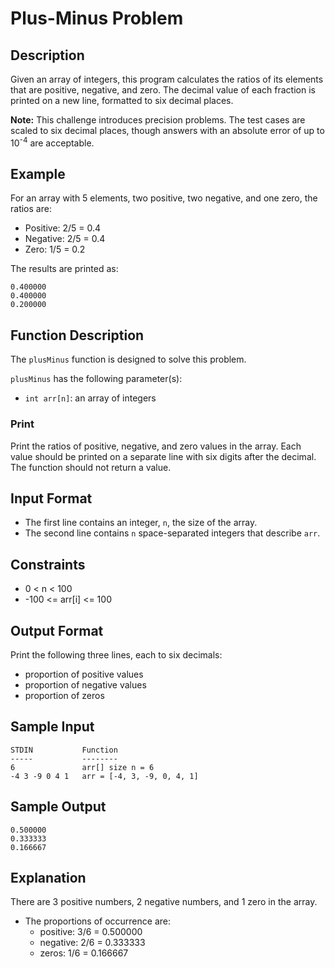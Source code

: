 # Plus-Minus Problem

## Description

Given an array of integers, this program calculates the ratios of its elements that are positive, negative, and zero. The decimal value of each fraction is printed on a new line, formatted to six decimal places.

**Note:** This challenge introduces precision problems. The test cases are scaled to six decimal places, though answers with an absolute error of up to 10<sup>-4</sup> are acceptable.

## Example

For an array with 5 elements, two positive, two negative, and one zero, the ratios are:

-   Positive: 2/5 = 0.4
-   Negative: 2/5 = 0.4
-   Zero: 1/5 = 0.2

The results are printed as:
```
0.400000
0.400000
0.200000
```
## Function Description

The `plusMinus` function is designed to solve this problem.

`plusMinus` has the following parameter(s):

-   `int arr[n]`: an array of integers

### Print

Print the ratios of positive, negative, and zero values in the array. Each value should be printed on a separate line with six digits after the decimal. The function should not return a value.

## Input Format

-   The first line contains an integer, `n`, the size of the array.
-   The second line contains `n` space-separated integers that describe `arr`.

## Constraints

-   0 < n < 100
- -100 <= arr[i] <= 100

## Output Format

Print the following three lines, each to six decimals:

-   proportion of positive values
-   proportion of negative values
-   proportion of zeros

## Sample Input
```
STDIN           Function
-----           --------
6               arr[] size n = 6
-4 3 -9 0 4 1   arr = [-4, 3, -9, 0, 4, 1]
```
## Sample Output
```
0.500000
0.333333
0.166667
```
## Explanation

There are 3 positive numbers, 2 negative numbers, and 1 zero in the array.

-   The proportions of occurrence are:
    -   positive: 3/6 = 0.500000
    -   negative: 2/6 = 0.333333
    -   zeros: 1/6 = 0.166667